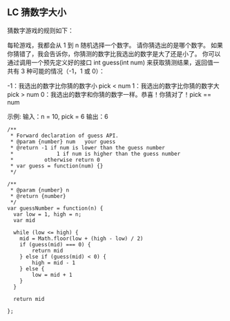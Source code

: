 ## LC 猜数字大小

猜数字游戏的规则如下：

每轮游戏，我都会从 1 到 n 随机选择一个数字。 请你猜选出的是哪个数字。
如果你猜错了，我会告诉你，你猜测的数字比我选出的数字是大了还是小了。
你可以通过调用一个预先定义好的接口 int guess(int num) 来获取猜测结果，返回值一共有 3 种可能的情况（-1，1 或 0）：

-1：我选出的数字比你猜的数字小 pick < num
1：我选出的数字比你猜的数字大 pick > num
0：我选出的数字和你猜的数字一样。恭喜！你猜对了！pick == num

示例: 
输入：n = 10, pick = 6
输出：6


```
/** 
 * Forward declaration of guess API.
 * @param {number} num   your guess
 * @return -1 if num is lower than the guess number
 *			    1 if num is higher than the guess number
 *          otherwise return 0
 * var guess = function(num) {}
 */

/**
 * @param {number} n
 * @return {number}
 */
var guessNumber = function(n) {
  var low = 1, high = n;
  var mid

  while (low <= high) {
    mid = Math.floor(low + (high - low) / 2)
    if (guess(mid) === 0) {
        return mid
    } else if (guess(mid) < 0) {
        high = mid - 1
    } else {
        low = mid + 1
    }
  }

  return mid

};

```